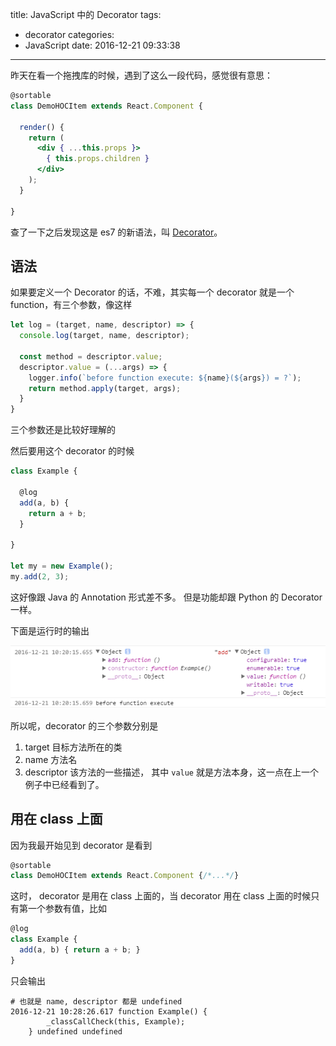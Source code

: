 title: JavaScript 中的 Decorator
tags:
  - decorator
categories:
  - JavaScript
date: 2016-12-21 09:33:38
---

昨天在看一个拖拽库的时候，遇到了这么一段代码，感觉很有意思：
```jsx
@sortable
class DemoHOCItem extends React.Component {

  render() {
    return (
      <div { ...this.props }>
        { this.props.children }
      </div>
    );
  }
  
}
```

查了一下之后发现这是 es7 的新语法，叫 [Decorator](https://github.com/wycats/javascript-decorators)。

## 语法

如果要定义一个 Decorator 的话，不难，其实每一个 decorator 就是一个 function，有三个参数，像这样

```js
let log = (target, name, descriptor) => {
  console.log(target, name, descriptor);

  const method = descriptor.value;
  descriptor.value = (...args) => {
    logger.info(`before function execute: ${name}(${args}) = ?`);
    return method.apply(target, args);
  }
}
```

三个参数还是比较好理解的

然后要用这个 decorator 的时候

```js
class Example {

  @log
  add(a, b) {
    return a + b;
  }
   
}

let my = new Example();
my.add(2, 3);
```

这好像跟 Java 的 Annotation 形式差不多。 但是功能却跟 Python 的 Decorator 一样。

下面是运行时的输出

![正常](..//images/decorator-1.png)

所以呢，decorator 的三个参数分别是
1. target 目标方法所在的类
2. name 方法名
3. descriptor 该方法的一些描述， 其中 `value` 就是方法本身，这一点在上一个例子中已经看到了。

## 用在 class 上面

因为我最开始见到 decorator 是看到

```jsx
@sortable
class DemoHOCItem extends React.Component {/*...*/}
```

这时， decorator 是用在 class 上面的，当 decorator 用在 class 上面的时候只有第一个参数有值，比如

```js
@log
class Example {
  add(a, b) { return a + b; }
}
```
只会输出

```shell
# 也就是 name, descriptor 都是 undefined
2016-12-21 10:28:26.617 function Example() {
        _classCallCheck(this, Example);
    } undefined undefined
```